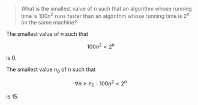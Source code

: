 > What is the smallest value of $n$ such that an algorithm whose running time
> is $100n^2$ runs faster than an algorithm whose running time is $2^n$ on the
> same machine?

The smallest value of $n$ such that

$$
    100n^2 < 2^n
$$

is $0$.

The smallest value $n_0$ of $n$ such that

$$
    \forall n \geq n_0: 100n^2 < 2^n
$$

is $15$.
